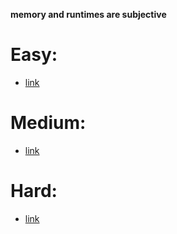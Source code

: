 **memory and runtimes are subjective**

# Easy:
* [link](1-easy)

# Medium:
* [link](2-medium)

# Hard:
* [link](3-hard)